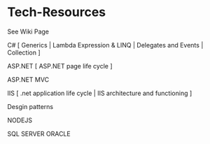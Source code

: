 # Tech-Resources

See Wiki  Page

C#  [ Generics | Lambda Expression & LINQ | Delegates and Events | Collection ]

ASP.NET [ ASP.NET page life cycle ]

ASP.NET MVC 

IIS [ .net application life cycle |  IIS architecture and functioning ] 

Desgin patterns

NODEJS

SQL SERVER
ORACLE
